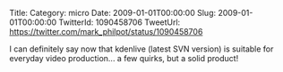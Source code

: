 Title: 
Category: micro
Date: 2009-01-01T00:00:00
Slug: 2009-01-01T00:00:00
TwitterId: 1090458706
TweetUrl: https://twitter.com/mark_philpot/status/1090458706

I can definitely say now that kdenlive (latest SVN version) is suitable for everyday video production... a few quirks, but a solid product!